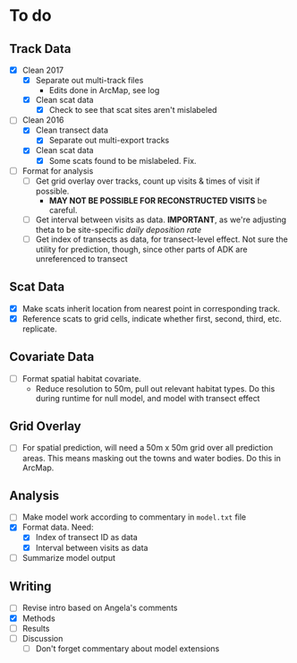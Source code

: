 # To do

## Track Data

* [x] Clean 2017
    * [x] Separate out multi-track files
        * Edits done in ArcMap, see log
    * [x] Clean scat data
        * [x] Check to see that scat sites aren't mislabeled
* [ ] Clean 2016
    * [x] Clean transect data
        * [x] Separate out multi-export tracks
    * [x] Clean scat data
        * [x] Some scats found to be mislabeled. Fix. 
* [ ] Format for analysis
    * [ ] Get grid overlay over tracks, count up visits & times of visit if possible. 
        *   **MAY NOT BE POSSIBLE FOR RECONSTRUCTED VISITS** be careful.
    * [ ] Get interval between visits as data. **IMPORTANT**, as we're adjusting theta to be site-specific *daily deposition rate*
    * [ ] Get index of transects as data, for transect-level effect. Not sure the utility for prediction, though, since other parts of ADK are unreferenced to transect

## Scat Data

* [x] Make scats inherit location from nearest point in corresponding track. 
* [x] Reference scats to grid cells, indicate whether first, second, third, etc. replicate.

## Covariate Data

* [ ] Format spatial habitat covariate. 
    * Reduce resolution to 50m, pull out relevant habitat types. Do this during runtime for null model, and model with transect effect

## Grid Overlay

* [ ] For spatial prediction, will need a 50m x 50m grid over all prediction areas. This means masking out the towns and water bodies. Do this in ArcMap. 

## Analysis

* [ ] Make model work according to commentary in `model.txt` file
* [x] Format data. Need:
    * [x] Index of transect ID as data
    * [x] Interval between visits as data
* [ ] Summarize model output

## Writing

* [ ] Revise intro based on Angela's comments
* [x] Methods
* [ ] Results
* [ ] Discussion
    * [ ] Don't forget commentary about model extensions